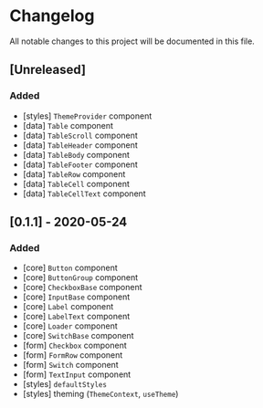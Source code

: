 # Changelog
All notable changes to this project will be documented in this file.

## [Unreleased]
### Added
- [styles] `ThemeProvider` component
- [data] `Table` component
- [data] `TableScroll` component
- [data] `TableHeader` component
- [data] `TableBody` component
- [data] `TableFooter` component
- [data] `TableRow` component
- [data] `TableCell` component
- [data] `TableCellText` component

## [0.1.1] - 2020-05-24
### Added
- [core] `Button` component
- [core] `ButtonGroup` component
- [core] `CheckboxBase` component
- [core] `InputBase` component
- [core] `Label` component
- [core] `LabelText` component
- [core] `Loader` component
- [core] `SwitchBase` component
- [form] `Checkbox` component
- [form] `FormRow` component
- [form] `Switch` component
- [form] `TextInput` component
- [styles] `defaultStyles`
- [styles] theming (`ThemeContext`, `useTheme`)
